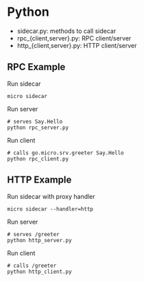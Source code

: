 # Python

- sidecar.py: methods to call sidecar
- rpc_{client,server}.py: RPC client/server
- http_{client,server}.py: HTTP client/server

## RPC Example

Run sidecar
```shell
micro sidecar
```

Run server
```shell
# serves Say.Hello
python rpc_server.py
```

Run client
```shell
# calls go.micro.srv.greeter Say.Hello
python rpc_client.py
```

## HTTP Example

Run sidecar with proxy handler
```shell
micro sidecar --handler=http
```

Run server
```shell
# serves /greeter
python http_server.py
```

Run client
```shell
# calls /greeter
python http_client.py
```
